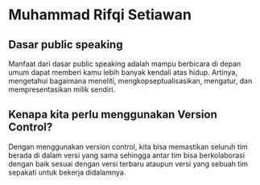 # Muhammad Rifqi Setiawan
## Dasar public speaking
Manfaat dari dasar public speaking adalah mampu berbicara di depan umum dapat memberi kamu lebih banyak kendali atas hidup. Artinya, mengetahui bagaimana meneliti, mengkopseptualisasikan, mengatur, dan mempresentasikan milik sendiri.

## Kenapa kita perlu menggunakan Version Control?
Dengan menggunakan version control, kita bisa memastikan seluruh tim berada di dalam versi yang sama sehingga antar tim bisa berkolaborasi dengan baik sesuai dengan versi terbaru ataupun versi yang sebuah tim sepakati untuk bekerja didalamnya.
